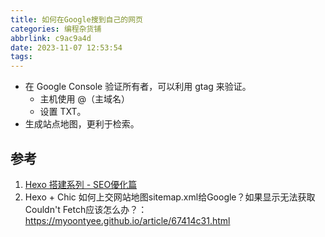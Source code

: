 ```yaml
---
title: 如何在Google搜到自己的网页
categories: 编程杂货铺
abbrlink: c9ac9a4d
date: 2023-11-07 12:53:54
tags:
---
```


- 在 Google Console 验证所有者，可以利用 gtag 来验证。
  - 主机使用 @（主域名）
  - 设置 TXT。
- 生成站点地图，更利于检索。



## 参考

1. [Hexo 搭建系列 - SEO優化篇](https://zenreal.github.io/posts/7993/#google無法讀取sitemap-一般的http錯誤-解決方式)
2. Hexo + Chic 如何上交网站地图sitemap.xml给Google？如果显示无法获取Couldn't Fetch应该怎么办？：https://myoontyee.github.io/article/67414c31.html

